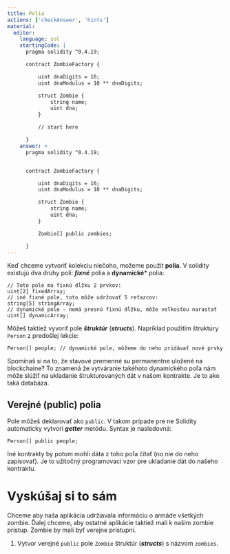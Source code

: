 ```yaml
---
title: Polia
actions: ['checkAnswer', 'hints']
material:
  editor:
    language: sol
    startingCode: |
      pragma solidity ^0.4.19;

      contract ZombieFactory {

          uint dnaDigits = 16;
          uint dnaModulus = 10 ** dnaDigits;

          struct Zombie {
              string name;
              uint dna;
          }

          // start here

      }
    answer: >
      pragma solidity ^0.4.19;


      contract ZombieFactory {

          uint dnaDigits = 16;
          uint dnaModulus = 10 ** dnaDigits;

          struct Zombie {
              string name;
              uint dna;
          }

          Zombie[] public zombies;

      }
---
```


Keď chceme vytvoriť kolekciu niečoho, možeme použit **polia**. V solidity existujú dva druhy polí: ***fixné*** polia a **dynamické*** polia:

```
// Toto pole ma fixnú dĺžku 2 prvkov:
uint[2] fixedArray;
// iné fixné pole, toto môže udržovať 5 reťazcov:
string[5] stringArray;
// dynamické pole - nemá presnú fixnú dĺžku, môže veľkosťou narastať
uint[] dynamicArray;
```

Môžeš taktiež vyvoriť pole ***štruktúr*** (***structs***). Napríklad použitím štruktúry `Person` z predošlej lekcie:

```
Person[] people; // dynamické pole, môžeme do neho pridávať nové prvky
```

Spomínaš si na to, že stavové premenné su permanentne uložené na blockchaine? To znamená že vytváranie takéhoto dynamického poľa nám môže slúžiť na ukladanie štrukturovaných dát v našom kontrakte. Je to ako taká databáza.

## Verejné (public) polia

Pole môžeš deklarovať ako `public`. V takom prípade pre ne Solidity automaticky vytvorí ***getter*** metódu. Syntax je nasledovná:

```
Person[] public people;
```

Iné kontrakty by potom mohli dáta z toho poľa čítať (no nie do neho zapisovať). Je to užitočný programovací vzor pre ukladanie dát do našeho kontraktu.

# Vyskúšaj si to sám

Chceme aby naša aplikácia udržiavala informáciu o armáde všetkých zombie. Ďalej chceme, aby ostatné aplikácie taktiež mali k našim zombie prístup. Zombie by mali byť verejne prístupní.

1. Vytvor verejné `public` pole `Zombie` štruktúr (***structs***) s názvom `zombies`.
